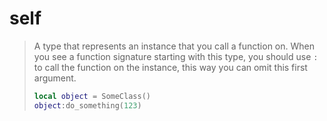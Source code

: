 # self<a name="self"></a>  
> A type that represents an instance that you call a function on. When you see a function signature starting with this type, you should use `:` to call the function on the instance, this way you can omit this first argument.
> ```lua
> local object = SomeClass()
> object:do_something(123)
> ```  

